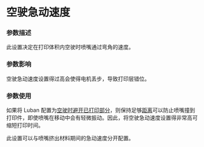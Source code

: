 空驶急动速度
====
### **参数描述**
此设置决定在打印体积内空驶时喷嘴通过弯角的速度。 

### **参数影响**
空驶急动速度设置得过高会使得电机丢步，导致打印层错位。

### **参数使用**
如果将 Luban 配置为[空驶时避开已打印部分](../travel/travel_avoid_other_parts.md)，则保持足够[距离](../travel/travel_avoid_distance.md)可以防止喷嘴撞到打印件，即使喷嘴在移动中会有轻微振动。因此，将空驶急动速度设置得非常高可缩短打印时间。

此设置可以与喷嘴挤出材料期间的急动速度分开配置。
